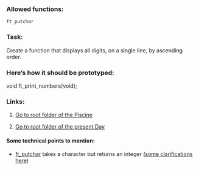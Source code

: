### Allowed functions:
`ft_putchar`

### Task:
Create a function that displays all digits, on a single line, by ascending order.


### Here’s how it should be prototyped:
void ft_print_numbers(void);

### Links:
1. [Go to root folder of the Piscine](https://github.com/Eyedropping/C/tree/master/Piscine_C_21_School)

1. [Go to root folder of the present Day](https://github.com/Eyedropping/C/tree/master/Piscine_C_21_School/Day02)

#### Some technical points to mention:
- [ft_putchar](https://github.com/Eyedropping/C/blob/master/Piscine_C_21_School/Day02/Exercise%2002%20:%20ft_print_numbers/ft_putchar.c) takes a character but returns an integer [(some clarifications here)](https://stackoverflow.com/questions/46517838/c-language-why-int-variable-can-store-char)